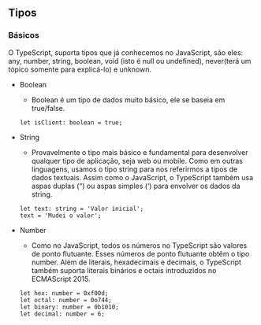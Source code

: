 ## Tipos

### Básicos
O TypeScript, suporta tipos que já conhecemos no JavaScript, são eles: &nbsp;
any, number, string, boolean, void (isto é null ou undefined), never(terá um tópico somente para explicá-lo) e unknown.

* Boolean
  * Boolean é um tipo de dados muito básico, ele se baseia em true/false.
  ```
  let isClient: boolean = true;
  ```

* String
  * Provavelmente o tipo mais básico e fundamental para desenvolver qualquer tipo de aplicação, seja web ou mobile. Como em outras linguagens, usamos o tipo string para nos referirmos a tipos de dados textuais. Assim como o JavaScript, o TypeScript também usa aspas duplas (“) ou aspas simples (‘) para envolver os dados da string.
  ```
  let text: string = 'Valor inicial';
  text = 'Mudei o valor';
  ```

* Number
  * Como no JavaScript, todos os números no TypeScript são valores de ponto flutuante. Esses números de ponto flutuante obtêm o tipo number. Além de literais, hexadecimais e decimais, o TypeScript também suporta literais binários e octais introduzidos no ECMAScript 2015.
  ```
  let hex: number = 0xf00d;
  let octal: number = 0o744;
  let binary: number = 0b1010;
  let decimal: number = 6;
  ```